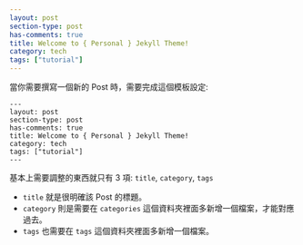 ```yaml
---
layout: post
section-type: post
has-comments: true
title: Welcome to { Personal } Jekyll Theme!
category: tech
tags: ["tutorial"]
---
```



當你需要撰寫一個新的 Post 時，需要完成這個模板設定:
```
---
layout: post
section-type: post
has-comments: true
title: Welcome to { Personal } Jekyll Theme!
category: tech
tags: ["tutorial"]
---
```

基本上需要調整的東西就只有 3 項: `title`, `category`, `tags`

- `title` 就是很明確該 Post 的標題。
- `category` 則是需要在 `categories` 這個資料夾裡面多新增一個檔案，才能對應過去。
- `tags` 也需要在 `tags` 這個資料夾裡面多新增一個檔案。
